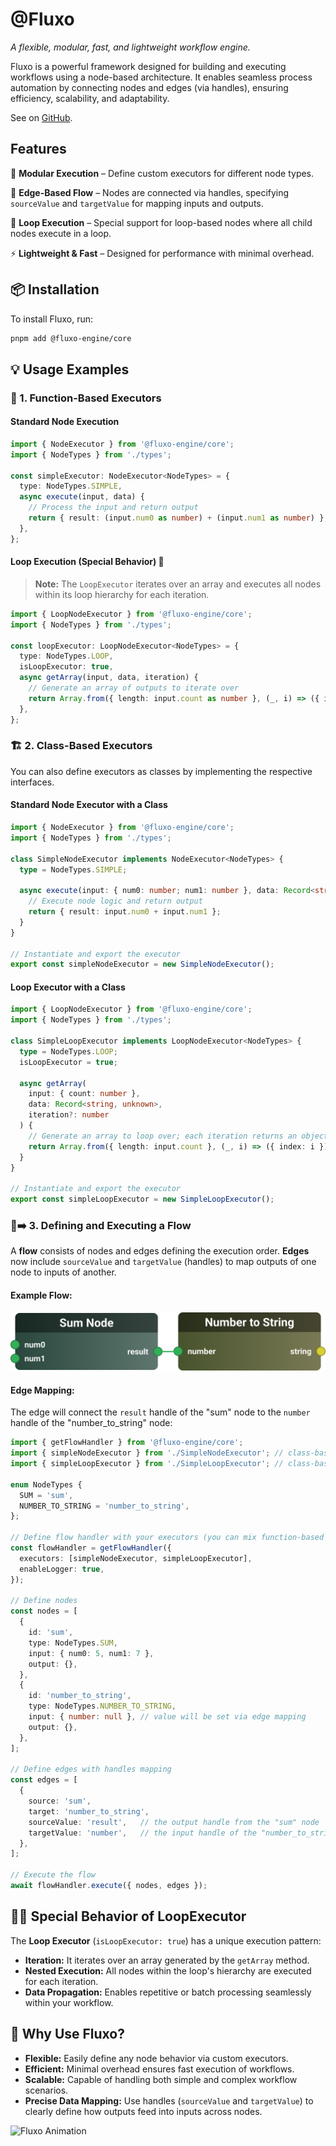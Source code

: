 # **@Fluxo**
*A flexible, modular, fast, and lightweight workflow engine.*  

Fluxo is a powerful framework designed for building and executing workflows using a node-based architecture. It enables seamless process automation by connecting nodes and edges (via handles), ensuring efficiency, scalability, and adaptability.

See on [GitHub](https://github.com/Aldrie/fluxo).

## **Features**  
🧩 **Modular Execution** – Define custom executors for different node types.

🔗 **Edge-Based Flow** – Nodes are connected via handles, specifying `sourceValue` and `targetValue` for mapping inputs and outputs.

🔄 **Loop Execution** – Special support for loop-based nodes where all child nodes execute in a loop.

⚡️ **Lightweight & Fast** – Designed for performance with minimal overhead.  

## **📦 Installation**  
To install Fluxo, run:

```sh
pnpm add @fluxo-engine/core
```

## **💡 Usage Examples**

### **🔧 1. Function-Based Executors** 

#### **Standard Node Execution**

```ts
import { NodeExecutor } from '@fluxo-engine/core';
import { NodeTypes } from './types';

const simpleExecutor: NodeExecutor<NodeTypes> = {
  type: NodeTypes.SIMPLE,
  async execute(input, data) {
    // Process the input and return output
    return { result: (input.num0 as number) + (input.num1 as number) };
  },
};
```

#### **Loop Execution (Special Behavior)** 🔄

> **Note:** The `LoopExecutor` iterates over an array and executes all nodes within its loop hierarchy for each iteration.

```ts
import { LoopNodeExecutor } from '@fluxo-engine/core';
import { NodeTypes } from './types';

const loopExecutor: LoopNodeExecutor<NodeTypes> = {
  type: NodeTypes.LOOP,
  isLoopExecutor: true,
  async getArray(input, data, iteration) {
    // Generate an array of outputs to iterate over
    return Array.from({ length: input.count as number }, (_, i) => ({ index: i }));
  },
};
```

### **🏗️ 2. Class-Based Executors** 

You can also define executors as classes by implementing the respective interfaces.

#### **Standard Node Executor with a Class**

```ts
import { NodeExecutor } from '@fluxo-engine/core';
import { NodeTypes } from './types';

class SimpleNodeExecutor implements NodeExecutor<NodeTypes> {
  type = NodeTypes.SIMPLE;

  async execute(input: { num0: number; num1: number }, data: Record<string, unknown>) {
    // Execute node logic and return output
    return { result: input.num0 + input.num1 };
  }
}

// Instantiate and export the executor
export const simpleNodeExecutor = new SimpleNodeExecutor();
```

#### **Loop Executor with a Class**

```ts
import { LoopNodeExecutor } from '@fluxo-engine/core';
import { NodeTypes } from './types';

class SimpleLoopExecutor implements LoopNodeExecutor<NodeTypes> {
  type = NodeTypes.LOOP;
  isLoopExecutor = true;

  async getArray(
    input: { count: number },
    data: Record<string, unknown>,
    iteration?: number
  ) {
    // Generate an array to loop over; each iteration returns an object with an index
    return Array.from({ length: input.count }, (_, i) => ({ index: i }));
  }
}

// Instantiate and export the executor
export const simpleLoopExecutor = new SimpleLoopExecutor();
```

### **🔄➡️ 3. Defining and Executing a Flow** 

A **flow** consists of nodes and edges defining the execution order. **Edges** now include `sourceValue` and `targetValue` (handles) to map outputs of one node to inputs of another.

#### **Example Flow:**

<img src="./docs/example-flow.svg" alt="Example Flow" />

#### **Edge Mapping:**  
The edge will connect the `result` handle of the "sum" node to the `number` handle of the "number_to_string" node:

```ts
import { getFlowHandler } from '@fluxo-engine/core';
import { simpleNodeExecutor } from './SimpleNodeExecutor'; // class-based
import { simpleLoopExecutor } from './SimpleLoopExecutor'; // class-based

enum NodeTypes {
  SUM = 'sum',
  NUMBER_TO_STRING = 'number_to_string',
};

// Define flow handler with your executors (you can mix function-based and class-based)
const flowHandler = getFlowHandler({
  executors: [simpleNodeExecutor, simpleLoopExecutor],
  enableLogger: true,
});

// Define nodes
const nodes = [
  {
    id: 'sum',
    type: NodeTypes.SUM,
    input: { num0: 5, num1: 7 },
    output: {},
  },
  {
    id: 'number_to_string',
    type: NodeTypes.NUMBER_TO_STRING,
    input: { number: null }, // value will be set via edge mapping
    output: {},
  },
];

// Define edges with handles mapping
const edges = [
  {
    source: 'sum',
    target: 'number_to_string',
    sourceValue: 'result',   // the output handle from the "sum" node
    targetValue: 'number',   // the input handle of the "number_to_string" node
  },
];

// Execute the flow
await flowHandler.execute({ nodes, edges });
```

## **🔄✨ Special Behavior of LoopExecutor**

The **Loop Executor** (`isLoopExecutor: true`) has a unique execution pattern:
- **Iteration:** It iterates over an array generated by the `getArray` method.
- **Nested Execution:** All nodes within the loop's hierarchy are executed for each iteration.
- **Data Propagation:** Enables repetitive or batch processing seamlessly within your workflow.

## **🚀 Why Use Fluxo?** 

- **Flexible:** Easily define any node behavior via custom executors.  
- **Efficient:** Minimal overhead ensures fast execution of workflows.  
- **Scalable:** Capable of handling both simple and complex workflow scenarios.  
- **Precise Data Mapping:** Use handles (`sourceValue` and `targetValue`) to clearly define how outputs feed into inputs across nodes.

<img src="https://media.tenor.com/sbfBfp3FeY8AAAAj/oia-uia.gif" width="100" alt="Fluxo Animation"/>
